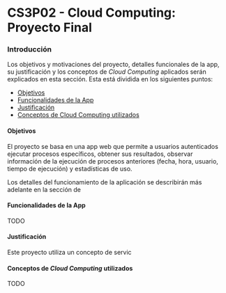 # CS3P02 - Cloud Computing: Proyecto Final

### Introducción

Los objetivos y motivaciones del proyecto, detalles funcionales de la app, su justificación y los conceptos de *Cloud Computing* aplicados serán explicados en esta sección. Esta está dividida en los siguientes puntos:

- [Objetivos](#objetivos)
- [Funcionalidades de la App](#funcionalidades-de-la-app)
- [Justificación](#justificacion)
- [Conceptos de Cloud Computing utilizados](#conceptos-de-cloud-computing-utilizados)

#### Objetivos

El proyecto se basa en una app web que permite a usuarios autenticados ejecutar procesos específicos, obtener sus resultados, observar información de la ejecución de procesos anteriores (fecha, hora, usuario, tiempo de ejecución) y estadísticas de uso.

Los detalles del funcionamiento de la aplicación se describirán más adelante en la sección de 

#### Funcionalidades de la App

TODO

#### Justificación

Este proyecto utiliza un concepto de servic

#### Conceptos de *Cloud Computing* utilizados

TODO

